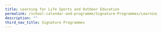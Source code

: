 ```yaml
---
title: Learning for Life Sports and Outdoor Education
permalink: /school-calendar-and-programme/Signature-Programmes/Learning-for-Life-Sports-and-Outdoor-Education
description: ""
third_nav_title: Signature Programmes
---
```

